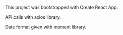 This project was bootstrapped with Create React App.

API calls with axios library.

Date format given with moment library.

